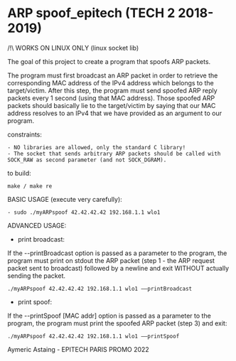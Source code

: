 # ARP spoof_epitech (TECH 2 2018-2019)

/!\ WORKS ON LINUX ONLY (linux socket lib)

The goal of this project to create a program that spoofs ARP packets.

The program must first broadcast an ARP packet in order to retrieve the corresponding MAC address of
the IPv4 address which belongs to the target/victim. After this step, the program must send spoofed ARP
reply packets every 1 second (using that MAC address). Those spoofed ARP packets should basically lie to
the target/victim by saying that our MAC address resolves to an IPv4 that we have provided as an argument
to our program.

constraints:

    - NO libraries are allowed, only the standard C library!  
    - The socket that sends arbitrary ARP packets should be called with SOCK_RAW as second parameter (and not SOCK_DGRAM).

to build:

    make / make re
    
BASIC USAGE (execute very carefully):

    - sudo ./myARPspoof 42.42.42.42 192.168.1.1 wlo1
    
ADVANCED USAGE:
    
- print broadcast:

If the --printBroadcast option is passed as a parameter to the program, the program must print on stdout the ARP packet (step 1 - the ARP request packet sent to broadcast) followed by a newline and exit WITHOUT actually sending the packet. 
    
    ./myARPspoof 42.42.42.42 192.168.1.1 wlo1 ––printBroadcast
    
- print spoof:

If the --printSpoof [MAC addr] option is passed as a parameter to the program, the program must print the
spoofed ARP packet (step 3) and exit:
    
    ./myARPspoof 42.42.42.42 192.168.1.1 wlo1 ––printSpoof
   
Aymeric Astaing - EPITECH PARIS PROMO 2022

